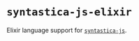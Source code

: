 # `syntastica-js-elixir`

Elixir language support for
[`syntastica-js`](https://www.npmjs.com/package/@syntastica/core).
